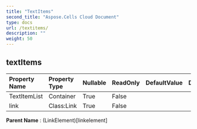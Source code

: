 ```yaml
---
title: "TextItems"
second_title: "Aspose.Cells Cloud Document"
type: docs
url: /textitems/
description: ""
weight: 50
---
```


## **textItems**

 

| Property Name | Property Type | Nullable |  ReadOnly | DefaultValue | Description | 
| :- | :- | :- |:- |  :- | :- |
| TextItemList | Container | True |  False |  |  |  
| link | Class:Link | True |  False |  |  |  

**Parent Name** : (LinkElement)[linkelement]

